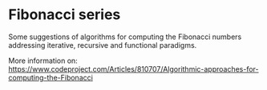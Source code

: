 # Fibonacci series

Some suggestions of algorithms for computing the Fibonacci numbers addressing iterative, recursive and functional paradigms.

More information on:
https://www.codeproject.com/Articles/810707/Algorithmic-approaches-for-computing-the-Fibonacci
